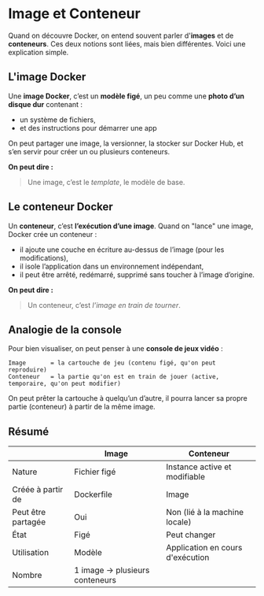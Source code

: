 # Image et Conteneur

Quand on découvre Docker, on entend souvent parler d'**images** et de **conteneurs**. Ces deux notions sont liées, mais bien différentes. Voici une explication simple.

## L'image Docker

Une **image Docker**, c’est un **modèle figé**, un peu comme une **photo d’un disque dur** contenant :

- un système de fichiers,
- et des instructions pour démarrer une app

On peut partager une image, la versionner, la stocker sur Docker Hub, et s’en servir pour créer un ou plusieurs conteneurs.

**On peut dire :**

> Une image, c’est le _template_, le modèle de base.

## Le conteneur Docker

Un **conteneur**, c’est **l’exécution d’une image**. Quand on "lance" une image, Docker crée un conteneur :

- il ajoute une couche en écriture au-dessus de l’image (pour les modifications),
- il isole l’application dans un environnement indépendant,
- il peut être arrêté, redémarré, supprimé sans toucher à l’image d’origine.

**On peut dire :**

> Un conteneur, c’est _l’image en train de tourner_.

## Analogie de la console

Pour bien visualiser, on peut penser à une **console de jeux vidéo** :

```
Image       = la cartouche de jeu (contenu figé, qu'on peut reproduire)
Conteneur   = la partie qu'on est en train de jouer (active, temporaire, qu'on peut modifier)
```

On peut prêter la cartouche à quelqu’un d’autre, il pourra lancer sa propre partie (conteneur) à partir de la même image.

## Résumé

|                    | Image                          | Conteneur                        |
| ------------------ | ------------------------------ | -------------------------------- |
| Nature             | Fichier figé                   | Instance active et modifiable    |
| Créée à partir de  | Dockerfile                     | Image                            |
| Peut être partagée | Oui                            | Non (lié à la machine locale)    |
| État               | Figé                           | Peut changer                     |
| Utilisation        | Modèle                         | Application en cours d'exécution |
| Nombre             | 1 image → plusieurs conteneurs |                                  |
